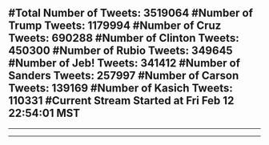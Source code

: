 #Total Number of Tweets: 3519064 
#Number of Trump Tweets: 1179994
#Number of Cruz Tweets: 690288
#Number of Clinton Tweets: 450300
#Number of Rubio Tweets: 349645
#Number of Jeb! Tweets: 341412
#Number of Sanders Tweets: 257997
#Number of Carson Tweets: 139169
#Number of Kasich Tweets: 110331
#Current Stream Started at Fri Feb 12 22:54:01 MST
---
---
---
